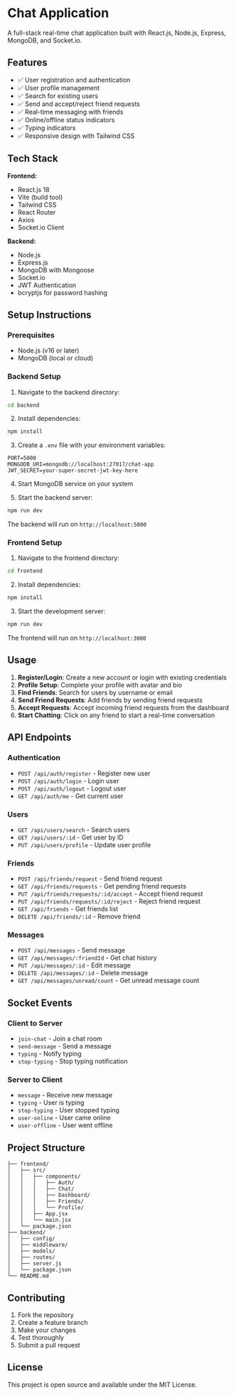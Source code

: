 # Chat Application

A full-stack real-time chat application built with React.js, Node.js, Express, MongoDB, and Socket.io.

## Features

- ✅ User registration and authentication
- ✅ User profile management
- ✅ Search for existing users
- ✅ Send and accept/reject friend requests
- ✅ Real-time messaging with friends
- ✅ Online/offline status indicators
- ✅ Typing indicators
- ✅ Responsive design with Tailwind CSS

## Tech Stack

**Frontend:**
- React.js 18
- Vite (build tool)
- Tailwind CSS
- React Router
- Axios
- Socket.io Client

**Backend:**
- Node.js
- Express.js
- MongoDB with Mongoose
- Socket.io
- JWT Authentication
- bcryptjs for password hashing

## Setup Instructions

### Prerequisites
- Node.js (v16 or later)
- MongoDB (local or cloud)

### Backend Setup

1. Navigate to the backend directory:
```bash
cd backend
```

2. Install dependencies:
```bash
npm install
```

3. Create a `.env` file with your environment variables:
```env
PORT=5000
MONGODB_URI=mongodb://localhost:27017/chat-app
JWT_SECRET=your-super-secret-jwt-key-here
```

4. Start MongoDB service on your system

5. Start the backend server:
```bash
npm run dev
```

The backend will run on `http://localhost:5000`

### Frontend Setup

1. Navigate to the frontend directory:
```bash
cd frontend
```

2. Install dependencies:
```bash
npm install
```

3. Start the development server:
```bash
npm run dev
```

The frontend will run on `http://localhost:3000`

## Usage

1. **Register/Login**: Create a new account or login with existing credentials
2. **Profile Setup**: Complete your profile with avatar and bio
3. **Find Friends**: Search for users by username or email
4. **Send Friend Requests**: Add friends by sending friend requests
5. **Accept Requests**: Accept incoming friend requests from the dashboard
6. **Start Chatting**: Click on any friend to start a real-time conversation

## API Endpoints

### Authentication
- `POST /api/auth/register` - Register new user
- `POST /api/auth/login` - Login user
- `POST /api/auth/logout` - Logout user
- `GET /api/auth/me` - Get current user

### Users
- `GET /api/users/search` - Search users
- `GET /api/users/:id` - Get user by ID
- `PUT /api/users/profile` - Update user profile

### Friends
- `POST /api/friends/request` - Send friend request
- `GET /api/friends/requests` - Get pending friend requests
- `PUT /api/friends/requests/:id/accept` - Accept friend request
- `PUT /api/friends/requests/:id/reject` - Reject friend request
- `GET /api/friends` - Get friends list
- `DELETE /api/friends/:id` - Remove friend

### Messages
- `POST /api/messages` - Send message
- `GET /api/messages/:friendId` - Get chat history
- `PUT /api/messages/:id` - Edit message
- `DELETE /api/messages/:id` - Delete message
- `GET /api/messages/unread/count` - Get unread message count

## Socket Events

### Client to Server
- `join-chat` - Join a chat room
- `send-message` - Send a message
- `typing` - Notify typing
- `stop-typing` - Stop typing notification

### Server to Client
- `message` - Receive new message
- `typing` - User is typing
- `stop-typing` - User stopped typing
- `user-online` - User came online
- `user-offline` - User went offline

## Project Structure

```
├── frontend/
│   ├── src/
│   │   ├── components/
│   │   │   ├── Auth/
│   │   │   ├── Chat/
│   │   │   ├── Dashboard/
│   │   │   ├── Friends/
│   │   │   └── Profile/
│   │   ├── App.jsx
│   │   └── main.jsx
│   └── package.json
├── backend/
│   ├── config/
│   ├── middleware/
│   ├── models/
│   ├── routes/
│   ├── server.js
│   └── package.json
└── README.md
```

## Contributing

1. Fork the repository
2. Create a feature branch
3. Make your changes
4. Test thoroughly
5. Submit a pull request

## License

This project is open source and available under the MIT License.
